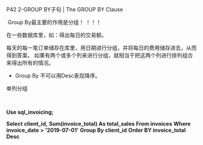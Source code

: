 P42 2-GROUP BY子句 | The GROUP BY Clause





​	Group By最主要的作用是分组！ ！！！

在一些数据库里，如：得出每日的交易额。

每天的每一笔订单储存在库里，用日期进行分组，并将每日的费用储存进去，从而得到答案。  如果有两个或多个列来进行分组，就相当于把这两个列进行排列组合来得出所有的情况。

* Group By 不可以用Desc表现降序。

单列分组

​	

**Use sql_invoicing;**

**Select**
	**client_id,**
	**Sum(invoice_total) As total_sales**
**From invoices**
**Where invoice_date > '2019-07-01'** 
**Group By client_id**
**Order BY invoice_total Desc**

